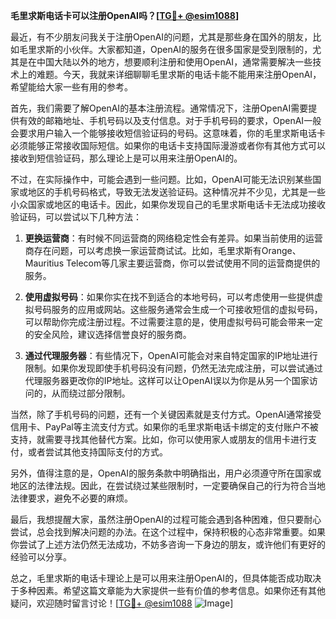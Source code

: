 **毛里求斯电话卡可以注册OpenAI吗？[[TG💪+ @esim1088](https://t.me/s/esim1088)]**

最近，有不少朋友问我关于注册OpenAI的问题，尤其是那些身在国外的朋友，比如毛里求斯的小伙伴。大家都知道，OpenAI的服务在很多国家是受到限制的，尤其是在中国大陆以外的地方，想要顺利注册和使用OpenAI，通常需要解决一些技术上的难题。今天，我就来详细聊聊毛里求斯的电话卡能不能用来注册OpenAI，希望能给大家一些有用的参考。

首先，我们需要了解OpenAI的基本注册流程。通常情况下，注册OpenAI需要提供有效的邮箱地址、手机号码以及支付信息。对于手机号码的要求，OpenAI一般会要求用户输入一个能够接收短信验证码的号码。这意味着，你的毛里求斯电话卡必须能够正常接收国际短信。如果你的电话卡支持国际漫游或者你有其他方式可以接收到短信验证码，那么理论上是可以用来注册OpenAI的。

不过，在实际操作中，可能会遇到一些问题。比如，OpenAI可能无法识别某些国家或地区的手机号码格式，导致无法发送验证码。这种情况并不少见，尤其是一些小众国家或地区的电话卡。因此，如果你发现自己的毛里求斯电话卡无法成功接收验证码，可以尝试以下几种方法：

1. **更换运营商**：有时候不同运营商的网络稳定性会有差异。如果当前使用的运营商存在问题，可以考虑换一家运营商试试。比如，毛里求斯有Orange、Mauritius Telecom等几家主要运营商，你可以尝试使用不同的运营商提供的服务。

2. **使用虚拟号码**：如果你实在找不到适合的本地号码，可以考虑使用一些提供虚拟号码服务的应用或网站。这些服务通常会生成一个可接收短信的虚拟号码，可以帮助你完成注册过程。不过需要注意的是，使用虚拟号码可能会带来一定的安全风险，建议选择信誉良好的服务商。

3. **通过代理服务器**：有些情况下，OpenAI可能会对来自特定国家的IP地址进行限制。如果你发现即使手机号码没有问题，仍然无法完成注册，可以尝试通过代理服务器更改你的IP地址。这样可以让OpenAI误以为你是从另一个国家访问的，从而绕过部分限制。

当然，除了手机号码的问题，还有一个关键因素就是支付方式。OpenAI通常接受信用卡、PayPal等主流支付方式。如果你的毛里求斯电话卡绑定的支付账户不被支持，就需要寻找其他替代方案。比如，你可以使用家人或朋友的信用卡进行支付，或者尝试其他支持国际支付的方式。

另外，值得注意的是，OpenAI的服务条款中明确指出，用户必须遵守所在国家或地区的法律法规。因此，在尝试绕过某些限制时，一定要确保自己的行为符合当地法律要求，避免不必要的麻烦。

最后，我想提醒大家，虽然注册OpenAI的过程可能会遇到各种困难，但只要耐心尝试，总会找到解决问题的办法。在这个过程中，保持积极的心态非常重要。如果你尝试了上述方法仍然无法成功，不妨多咨询一下身边的朋友，或许他们有更好的经验可以分享。

总之，毛里求斯的电话卡理论上是可以用来注册OpenAI的，但具体能否成功取决于多种因素。希望这篇文章能为大家提供一些有价值的参考信息。如果你还有其他疑问，欢迎随时留言讨论！[[TG💪+ @esim1088](https://t.me/s/esim1088) ![Image](https://i.postimg.cc/4NQfJmqS/Snipaste-2025-05-13-00-14-12.png)]